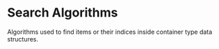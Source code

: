 # Search Algorithms
Algorithms used to find items or their indices inside container type data structures.

